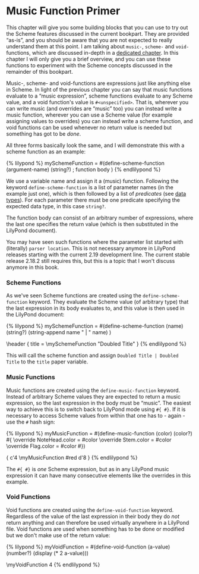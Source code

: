 # Music Function Primer

This chapter will give you some building blocks that you can use to try out the
Scheme features discussed in the current bookpart. They are provided “as-is”,
and you should be aware that you are not expected to really understand them at
this point.  I am talking about `music-`, `scheme-` and `void-` functions, which
are discussed in-depth in a [dedicated
chapter](lilypond/functions/music-scheme-void.html). In this chapter I will only
give you a brief overview, and you can use these functions to experiment with
the Scheme concepts discussed in the remainder of this bookpart.

Music-, scheme- and void-functions are expressions just like anything else in
Scheme. In light of the previous chapter you can say that music functions
evaluate to a “music expression”, scheme functions evaluate to any Scheme value,
and a void function's value is `#<unspecified>`.  That is, wherever you can
write music (and overrides are “music” too) you can instead write a music
function, wherever you can use a Scheme value (for example assigning values to
overrides) you can instead write a scheme function, and void functions can be
used whenever no return value is needed but something has got to be *done*.

All three forms basically look the same, and I will demonstrate this with a
scheme function as an example:

{% lilypond %}
mySchemeFunction =
#(define-scheme-function (argument-name)
   (string?)
   ; function body
   )
 {% endlilypond %}

We use a variable name and assign it a (music) function. Following the keyword
`define-scheme-function` is a list of parameter names (in the example just one),
which is then followed by a list of *predicates* (see [data
types](data-types/index.html)).  For each parameter there must be one predicate
specifying the expected data type, in this case `string?`.

The function body can consist of an arbitrary number of expressions, where the
last one specifies the return value (which is then substituted in the LilyPond
document).

You may have seen such functions where the parameter list started with
(literally) `parser location`.  This is not necessary anymore in LilyPond
releases starting with the current 2.19 development line.  The current stable
release 2.18.2 still requires this, but this is a topic that I won't discuss
anymore in this book.

### Scheme Functions

As we've seen Scheme functions are created using the `define-scheme-function`
keyword.  They evaluate the Scheme value (of arbitrary type) that the last
expression in its body evaluates to, and this value is then used in the LilyPond
document:

{% lilypond %}
mySchemeFunction =
#(define-scheme-function (name)
   (string?)
   (string-append name " | " name)
   )

\header {
  title = \mySchemeFunction "Doubled Title"
}
{% endlilypond %}

This will call the scheme function and assign `Doubled Title | Doubled Title` to
the `title` paper variable.

### Music Functions

Music functions are created using the `define-music-function` keyword.  Instead
of arbitrary Scheme values they are expected to return a music expression, so
the last expression in the body must be “music”. The easiest way to achieve this
is to switch back to LilyPond mode using `#{ #}`. If it is necessary to access
Scheme values from within that one has to - again - use the `#` hash sign:

{% lilypond %}
myMusicFunction =
#(define-music-function (color)
   (color?)
   #{
     \override NoteHead.color = #color
     \override Stem.color = #color
     \override Flag.color = #color
   #})

{
  c'4
  \myMusicFunction #red
  d'8
}
{% endlilypond %}

The  `#{ #}` is *one* Scheme expression, but as in any LilyPond music expression
it can have many consecutive elements like the overrides in this example.

### Void Functions

Void functions are created using the `define-void-function` keyword.  Regardless
of the value of the last expression in their body they do *not* return anything
and can therefore be used virtually anywhere in a LilyPond file.  Void functions
are used when something has to be done or modified but we don't make use of the
return value:

{% lilypond %}
myVoidFunction =
#(define-void-function (a-value)
   (number?)
   (display (* 2 a-value)))

\myVoidFunction 4
{% endlilypond %}
